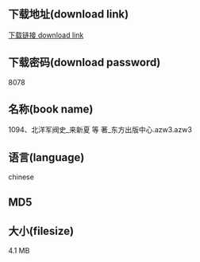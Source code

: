## 下载地址(download link)
[下载链接 download link](https://voluble-croquembouche-d321dc.netlify.app/?s=1094%E3%80%81%E5%8C%97%E6%B4%8B%E5%86%9B%E9%98%80%E5%8F%B2_%E6%9D%A5%E6%96%B0%E5%A4%8F+%E7%AD%89+%E8%91%97_%E4%B8%9C%E6%96%B9%E5%87%BA%E7%89%88%E4%B8%AD%E5%BF%83.azw3)

## 下载密码(download password)
8078

## 名称(book name)
1094、北洋军阀史_来新夏 等 著_东方出版中心.azw3.azw3

## 语言(language)
chinese

## MD5


## 大小(filesize)
4.1 MB
